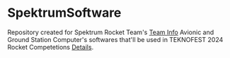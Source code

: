 # SpektrumSoftware
Repository created for Spektrum Rocket Team's [Team Info](https://teknofest.org/tr/competitions/competition_report_detail/3268) Avionic and Ground Station Computer's softwares that'll be used in TEKNOFEST 2024 Rocket Competetions [Details](https://teknofest.org/tr/competitions/competition/31).

